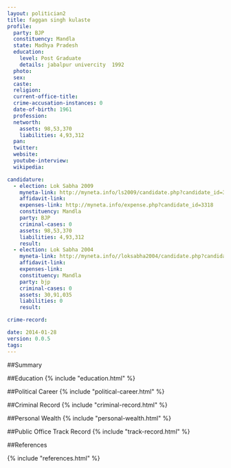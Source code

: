 ```yaml
---
layout: politician2
title: faggan singh kulaste
profile: 
  party: BJP
  constituency: Mandla
  state: Madhya Pradesh
  education: 
    level: Post Graduate
    details: jabalpur univercity  1992
  photo: 
  sex: 
  caste: 
  religion: 
  current-office-title: 
  crime-accusation-instances: 0
  date-of-birth: 1961
  profession: 
  networth: 
    assets: 98,53,370
    liabilities: 4,93,312
  pan: 
  twitter: 
  website: 
  youtube-interview: 
  wikipedia: 

candidature: 
  - election: Lok Sabha 2009
    myneta-link: http://myneta.info/ls2009/candidate.php?candidate_id=3318
    affidavit-link: 
    expenses-link: http://myneta.info/expense.php?candidate_id=3318
    constituency: Mandla 
    party: BJP
    criminal-cases: 0
    assets: 98,53,370
    liabilities: 4,93,312
    result:  
  - election: Lok Sabha 2004
    myneta-link: http://myneta.info//loksabha2004/candidate.php?candidate_id=2164
    affidavit-link: 
    expenses-link: 
    constituency: Mandla 
    party: bjp
    criminal-cases: 0
    assets: 30,91,035
    liabilities: 0
    result:  

crime-record: 

date: 2014-01-28
version: 0.0.5
tags: 
---
```

##Summary


##Education
{% include "education.html" %}


##Political Career
{% include "political-career.html" %}


##Criminal Record
{% include "criminal-record.html" %}


##Personal Wealth
{% include "personal-wealth.html" %}


##Public Office Track Record
{% include "track-record.html" %}


##References


{% include "references.html" %}